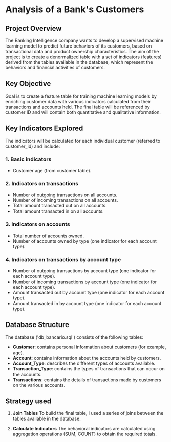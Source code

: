 # Analysis of a Bank's Customers

## Project Overview

The Banking Intelligence company wants to develop a supervised machine learning model to predict future behaviors of its customers, based on transactional data and product ownership characteristics. The aim of the project is to create a denormalized table with a set of indicators (features) derived from the tables available in the database, which represent the behaviors and financial activities of customers.

## Key Objective

Goal is to create a feature table for training machine learning models by enriching customer data with various indicators calculated from their transactions and accounts held. The final table will be referenced by customer ID and will contain both quantitative and qualitative information.

## Key Indicators Explored

The indicators will be calculated for each individual customer (referred to customer_id) and include:

### 1. **Basic indicators**
 - Customer age (from customer table).
### 2. **Indicators on transactions**
 - Number of outgoing transactions on all accounts.
 - Number of incoming transactions on all accounts.
 - Total amount transacted out on all accounts.
 - Total amount transacted in on all accounts.
### 3. **Indicators on accounts**
 - Total number of accounts owned.
 - Number of accounts owned by type (one indicator for each account type).
### 4. **Indicators on transactions by account type**
 - Number of outgoing transactions by account type (one indicator for each account type).
 - Number of incoming transactions by account type (one indicator for each account type).
 - Amount transacted out by account type (one indicator for each account type).
 - Amount transacted in by account type (one indicator for each account type).

 ## Database Structure
 
The database ('db_bancario.sql') consists of the following tables:

- **Customer**: contains personal information about customers (for example, age).
- **Account**: contains information about the accounts held by customers.
- **Account_Type**: describes the different types of accounts available.
- **Transaction_Type**: contains the types of transactions that can occur on the accounts.
- **Transactions**: contains the details of transactions made by customers on the various accounts.

## Strategy used 

1. **Join Tables**
To build the final table, I used a series of joins between the tables available in the database.

2. **Calculate Indicators**
The behavioral indicators are calculated using aggregation operations (SUM, COUNT) to obtain the required totals.
